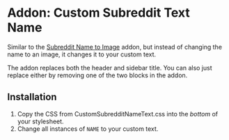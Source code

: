 # Addon: Custom Subreddit Text Name
Similar to the [Subreddit Name to Image](https://www.reddit.com/r/naut/wiki/subtitle) addon, but instead of changing the name to an image, it changes it to your custom text.

The addon replaces both the header and sidebar title. You can also just replace either by removing one of the two blocks in the addon.

## Installation

1. Copy the CSS from CustomSubredditNameText.css into the *bottom* of your stylesheet.
2. Change all instances of `NAME` to your custom text.